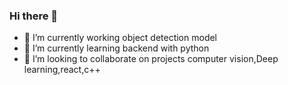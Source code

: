### Hi there 👋


- 🔭 I’m currently working object detection model
- 🌱 I’m currently learning backend with python
- 👯 I’m looking to collaborate on projects  computer vision,Deep learning,react,c++



